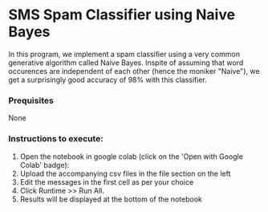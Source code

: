 # SMS Spam Classifier using Naive Bayes

In this program, we implement a spam classifier using a very common generative algorithm called Naive Bayes. Inspite of assuming that word occurences are independent of each other (hence the moniker "Naive"), we get a surprisingly good accuracy of 98% with this classifier.

### Prequisites
None

### Instructions to execute: 
1) Open the notebook in google colab (click on the 'Open with Google Colab' badge): 
2) Upload the accompanying csv files in the file section on the left
3) Edit the messages in the first cell as per your choice
4) Click Runtime >> Run All. 
5) Results will be displayed at the bottom of the notebook
